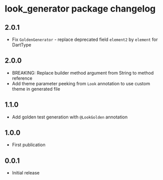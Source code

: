 # look_generator package changelog

## 2.0.1

* Fix `GoldenGenerator` - replace deprecated field `element2` by `element` for DartType

## 2.0.0

* BREAKING: Replace builder method argument from String to method reference
* Add theme parameter peeking from `Look` annotation to use custom theme in generated file

## 1.1.0

* Add golden test generation with `@LookGolden` annotation

## 1.0.0

* First publication

## 0.0.1

* Initial release
